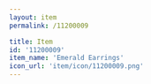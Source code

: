 ```yaml
---
layout: item
permalink: /11200009

title: Item
id: '11200009'
item_name: 'Emerald Earrings'
icon_url: 'item/icon/11200009.png'
---
```

